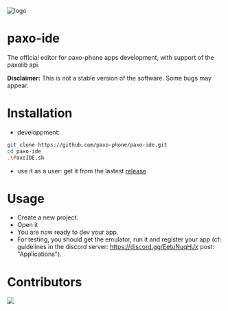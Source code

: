 ![logo](https://github.com/paxo-phone/paxo-ide/tree/main/public/paxo-banner.png)

# paxo-ide

The official editor for paxo-phone apps development, with support of the paxolib api.

**Disclaimer:** This is not a stable version of the software. Some bugs may appear.

# Installation

- developpment:
```sh
git clone https://github.com/paxo-phone/paxo-ide.git
cd paxo-ide
.\PaxoIDE.sh
```

- use it as a user:
get it from the lastest [release](https://github.com/paxo-phone/paxo-ide/releases)

# Usage

- Create a new project.
- Open it
- You are now ready to dev your app.
- For testing, you should get the emulator, run it and register your app (cf: guidelines in the discord server: https://discord.gg/EetuNuqHJx post: "Applications").

# Contributors

<a href="https://github.com/paxo-phone/PaxOS-9/graphs/contributors">
  <img src="https://contrib.rocks/image?repo=paxo-phone/paxo-ide" />
</a>
